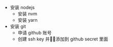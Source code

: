 - 安装 nodejs
    - 安装 nvm
    - 安装 yarn
- 安装 git 
    - 申请 github 账号
    - 创建 ssh key 并添加到 github secret 里面